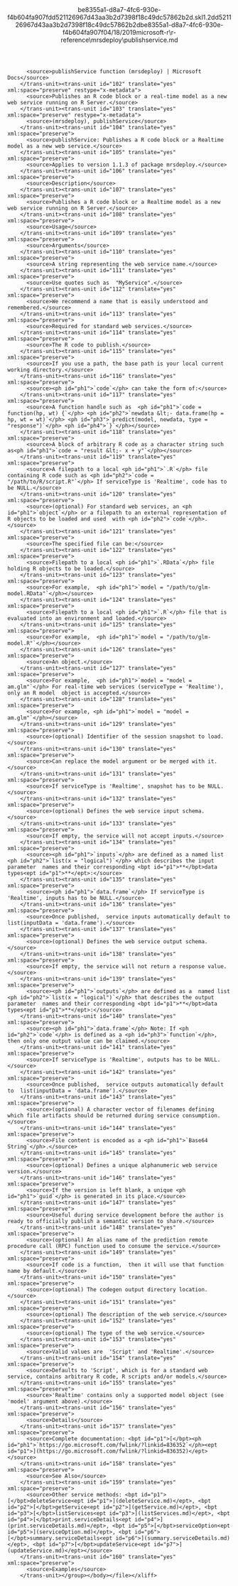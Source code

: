 <?xml version="1.0"?><xliff version="1.2" xmlns="urn:oasis:names:tc:xliff:document:1.2" xmlns:xsi="http://www.w3.org/2001/XMLSchema-instance" xsi:schemaLocation="urn:oasis:names:tc:xliff:document:1.2 xliff-core-1.2-transitional.xsd"><file datatype="xml" original="publishservice.md" source-language="en-US" target-language="en-US"><header><tool tool-id="mdxliff" tool-name="mdxliff" tool-version="1.0-d1654b2" tool-company="Microsoft" /><xliffext:skl_file_name xmlns:xliffext="urn:microsoft:content:schema:xliffextensions">be8355a1-d8a7-4fc6-930e-f4b604fa907fdd521126967d43aa3b2d7398f18c49dc57862b2d.skl</xliffext:skl_file_name><xliffext:version xmlns:xliffext="urn:microsoft:content:schema:xliffextensions">1.2</xliffext:version><xliffext:ms.openlocfilehash xmlns:xliffext="urn:microsoft:content:schema:xliffextensions">dd521126967d43aa3b2d7398f18c49dc57862b2d</xliffext:ms.openlocfilehash><xliffext:ms.sourcegitcommit xmlns:xliffext="urn:microsoft:content:schema:xliffextensions">be8355a1-d8a7-4fc6-930e-f4b604fa907f</xliffext:ms.sourcegitcommit><xliffext:ms.lasthandoff xmlns:xliffext="urn:microsoft:content:schema:xliffextensions">04/18/2019</xliffext:ms.lasthandoff><xliffext:ms.openlocfilepath xmlns:xliffext="urn:microsoft:content:schema:xliffextensions">microsoft-r\r-reference\mrsdeploy\publishservice.md</xliffext:ms.openlocfilepath></header><body><group id="content" extype="content"><trans-unit id="101" translate="yes" xml:space="preserve" restype="x-metadata">
          <source>publishService function (mrsdeploy) | Microsoft Docs</source>
        </trans-unit><trans-unit id="102" translate="yes" xml:space="preserve" restype="x-metadata">
          <source>Publishes an R code block or a real-time model as a new web service running on R Server.</source>
        </trans-unit><trans-unit id="103" translate="yes" xml:space="preserve" restype="x-metadata">
          <source>(mrsdeploy), publishService</source>
        </trans-unit><trans-unit id="104" translate="yes" xml:space="preserve">
          <source>publishService: Publishes a R code block or a Realtime model as a new web service.</source>
        </trans-unit><trans-unit id="105" translate="yes" xml:space="preserve">
          <source>Applies to version 1.1.3 of package mrsdeploy.</source>
        </trans-unit><trans-unit id="106" translate="yes" xml:space="preserve">
          <source>Description</source>
        </trans-unit><trans-unit id="107" translate="yes" xml:space="preserve">
          <source>Publishes a R code block or a Realtime model as a new web service running on R Server.</source>
        </trans-unit><trans-unit id="108" translate="yes" xml:space="preserve">
          <source>Usage</source>
        </trans-unit><trans-unit id="109" translate="yes" xml:space="preserve">
          <source>Arguments</source>
        </trans-unit><trans-unit id="110" translate="yes" xml:space="preserve">
          <source>A string representing the web service name.</source>
        </trans-unit><trans-unit id="111" translate="yes" xml:space="preserve">
          <source>Use quotes such as  "MyService".</source>
        </trans-unit><trans-unit id="112" translate="yes" xml:space="preserve">
          <source>We recommend a name that is easily understood and remembered.</source>
        </trans-unit><trans-unit id="113" translate="yes" xml:space="preserve">
          <source>Required for standard web services.</source>
        </trans-unit><trans-unit id="114" translate="yes" xml:space="preserve">
          <source>The R code to publish.</source>
        </trans-unit><trans-unit id="115" translate="yes" xml:space="preserve">
          <source>If you use a path, the base path is your local current working directory.</source>
        </trans-unit><trans-unit id="116" translate="yes" xml:space="preserve">
          <source><ph id="ph1">`code`</ph> can take the form of:</source>
        </trans-unit><trans-unit id="117" translate="yes" xml:space="preserve">
          <source>A function handle such as  <ph id="ph1">`code = function(hp, wt) {`</ph> <ph id="ph2">`newdata &lt;- data.frame(hp = hp, wt = wt)`</ph> <ph id="ph3">`predict(model, newdata, type = "response")`</ph> <ph id="ph4">`}`</ph></source>
        </trans-unit><trans-unit id="118" translate="yes" xml:space="preserve">
          <source>A block of arbitrary R code as a character string such as<ph id="ph1">`code = "result &lt;- x + y"`</ph></source>
        </trans-unit><trans-unit id="119" translate="yes" xml:space="preserve">
          <source>A filepath to a local <ph id="ph1">`.R`</ph> file containing R code such as <ph id="ph2">`code = "/path/to/R/script.R"`</ph> If serviceType is 'Realtime', code has to be NULL.</source>
        </trans-unit><trans-unit id="120" translate="yes" xml:space="preserve">
          <source>(optional) For standard web services, an <ph id="ph1">`object`</ph> or a filepath to an external representation of R objects to be loaded and used  with <ph id="ph2">`code`</ph>.</source>
        </trans-unit><trans-unit id="121" translate="yes" xml:space="preserve">
          <source>The specified file can be:</source>
        </trans-unit><trans-unit id="122" translate="yes" xml:space="preserve">
          <source>Filepath to a local <ph id="ph1">`.RData`</ph> file holding R objects to be loaded.</source>
        </trans-unit><trans-unit id="123" translate="yes" xml:space="preserve">
          <source>For example,  <ph id="ph1">`model = "/path/to/glm-model.RData"`</ph></source>
        </trans-unit><trans-unit id="124" translate="yes" xml:space="preserve">
          <source>Filepath to a local <ph id="ph1">`.R`</ph> file that is evaluated into an environment and loaded.</source>
        </trans-unit><trans-unit id="125" translate="yes" xml:space="preserve">
          <source>For example,  <ph id="ph1">`model = "/path/to/glm-model.R"`</ph></source>
        </trans-unit><trans-unit id="126" translate="yes" xml:space="preserve">
          <source>An object.</source>
        </trans-unit><trans-unit id="127" translate="yes" xml:space="preserve">
          <source>For example,  <ph id="ph1">`model = "model = am.glm"`</ph> For real-time web services (serviceType = 'Realtime'), only an R model  object is accepted.</source>
        </trans-unit><trans-unit id="128" translate="yes" xml:space="preserve">
          <source>For example, <ph id="ph1">`model = "model = am.glm"`</ph></source>
        </trans-unit><trans-unit id="129" translate="yes" xml:space="preserve">
          <source>(optional) Identifier of the session snapshot to load.</source>
        </trans-unit><trans-unit id="130" translate="yes" xml:space="preserve">
          <source>Can replace the model argument or be merged with it.</source>
        </trans-unit><trans-unit id="131" translate="yes" xml:space="preserve">
          <source>If serviceType is 'Realtime', snapshot has to be NULL.</source>
        </trans-unit><trans-unit id="132" translate="yes" xml:space="preserve">
          <source>(optional) Defines the web service input schema.</source>
        </trans-unit><trans-unit id="133" translate="yes" xml:space="preserve">
          <source>If empty, the service will not accept inputs.</source>
        </trans-unit><trans-unit id="134" translate="yes" xml:space="preserve">
          <source><ph id="ph1">`inputs`</ph> are defined as a named list  <ph id="ph2">`list(x = "logical")`</ph> which describes the input parameter  names and their corresponding <bpt id="p1">**</bpt>data types<ept id="p1">**</ept>:</source>
        </trans-unit><trans-unit id="135" translate="yes" xml:space="preserve">
          <source><ph id="ph1">`data.frame`</ph> If serviceType is 'Realtime', inputs has to be NULL.</source>
        </trans-unit><trans-unit id="136" translate="yes" xml:space="preserve">
          <source>Once published,  service inputs automatically default to  list(inputData = 'data.frame').</source>
        </trans-unit><trans-unit id="137" translate="yes" xml:space="preserve">
          <source>(optional) Defines the web service output schema.</source>
        </trans-unit><trans-unit id="138" translate="yes" xml:space="preserve">
          <source>If empty, the service will not return a response value.</source>
        </trans-unit><trans-unit id="139" translate="yes" xml:space="preserve">
          <source><ph id="ph1">`outputs`</ph> are defined as a  named list <ph id="ph2">`list(x = "logical")`</ph> that describes the output parameter  names and their corresponding <bpt id="p1">**</bpt>data types<ept id="p1">**</ept>:</source>
        </trans-unit><trans-unit id="140" translate="yes" xml:space="preserve">
          <source><ph id="ph1">`data.frame`</ph> Note: If <ph id="ph2">`code`</ph> is defined as a <ph id="ph3">`function`</ph>, then only one output value can be claimed.</source>
        </trans-unit><trans-unit id="141" translate="yes" xml:space="preserve">
          <source>If serviceType is 'Realtime', outputs has to be NULL.</source>
        </trans-unit><trans-unit id="142" translate="yes" xml:space="preserve">
          <source>Once published,  service outputs automatically default to  list(inputData = 'data.frame').</source>
        </trans-unit><trans-unit id="143" translate="yes" xml:space="preserve">
          <source>(optional) A character vector of filenames defining which file artifacts should be returned during service consumption.</source>
        </trans-unit><trans-unit id="144" translate="yes" xml:space="preserve">
          <source>File content is encoded as a <ph id="ph1">`Base64 String`</ph>.</source>
        </trans-unit><trans-unit id="145" translate="yes" xml:space="preserve">
          <source>(optional) Defines a unique alphanumeric web service version.</source>
        </trans-unit><trans-unit id="146" translate="yes" xml:space="preserve">
          <source>If the version is left blank, a unique <ph id="ph1">`guid`</ph> is generated in its place.</source>
        </trans-unit><trans-unit id="147" translate="yes" xml:space="preserve">
          <source>Useful during service development before the author is ready to officially publish a semantic version to share.</source>
        </trans-unit><trans-unit id="148" translate="yes" xml:space="preserve">
          <source>(optional) An alias name of the prediction remote procedure call (RPC) function used to consume the service.</source>
        </trans-unit><trans-unit id="149" translate="yes" xml:space="preserve">
          <source>If code is a function,  then it will use that function name by default.</source>
        </trans-unit><trans-unit id="150" translate="yes" xml:space="preserve">
          <source>(optional) The codegen output directory location.</source>
        </trans-unit><trans-unit id="151" translate="yes" xml:space="preserve">
          <source>(optional) The description of the web service.</source>
        </trans-unit><trans-unit id="152" translate="yes" xml:space="preserve">
          <source>(optional) The type of the web service.</source>
        </trans-unit><trans-unit id="153" translate="yes" xml:space="preserve">
          <source>Valid values are  'Script' and 'Realtime'.</source>
        </trans-unit><trans-unit id="154" translate="yes" xml:space="preserve">
          <source>Defaults to 'Script', which is for a standard web  service, contains arbitrary R code, R scripts and/or models.</source>
        </trans-unit><trans-unit id="155" translate="yes" xml:space="preserve">
          <source>'Realtime' contains only a supported model object (see 'model' argument above).</source>
        </trans-unit><trans-unit id="156" translate="yes" xml:space="preserve">
          <source>Details</source>
        </trans-unit><trans-unit id="157" translate="yes" xml:space="preserve">
          <source>Complete documentation: <bpt id="p1">[</bpt><ph id="ph1">`https://go.microsoft.com/fwlink/?linkid=836352`</ph><ept id="p1">](https://go.microsoft.com/fwlink/?linkid=836352)</ept></source>
        </trans-unit><trans-unit id="158" translate="yes" xml:space="preserve">
          <source>See Also</source>
        </trans-unit><trans-unit id="159" translate="yes" xml:space="preserve">
          <source>Other service methods: <bpt id="p1">[</bpt>deleteService<ept id="p1">](deleteService.md)</ept>, <bpt id="p2">[</bpt>getService<ept id="p2">](getService.md)</ept>, <bpt id="p3">[</bpt>listServices<ept id="p3">](listServices.md)</ept>, <bpt id="p4">[</bpt>print.serviceDetails<ept id="p4">](print.serviceDetails.md)</ept>, <bpt id="p5">[</bpt>serviceOption<ept id="p5">](serviceOption.md)</ept>, <bpt id="p6">[</bpt>summary.serviceDetails<ept id="p6">](summary.serviceDetails.md)</ept>, <bpt id="p7">[</bpt>updateService<ept id="p7">](updateService.md)</ept></source>
        </trans-unit><trans-unit id="160" translate="yes" xml:space="preserve">
          <source>Examples</source>
        </trans-unit></group></body></file></xliff>
